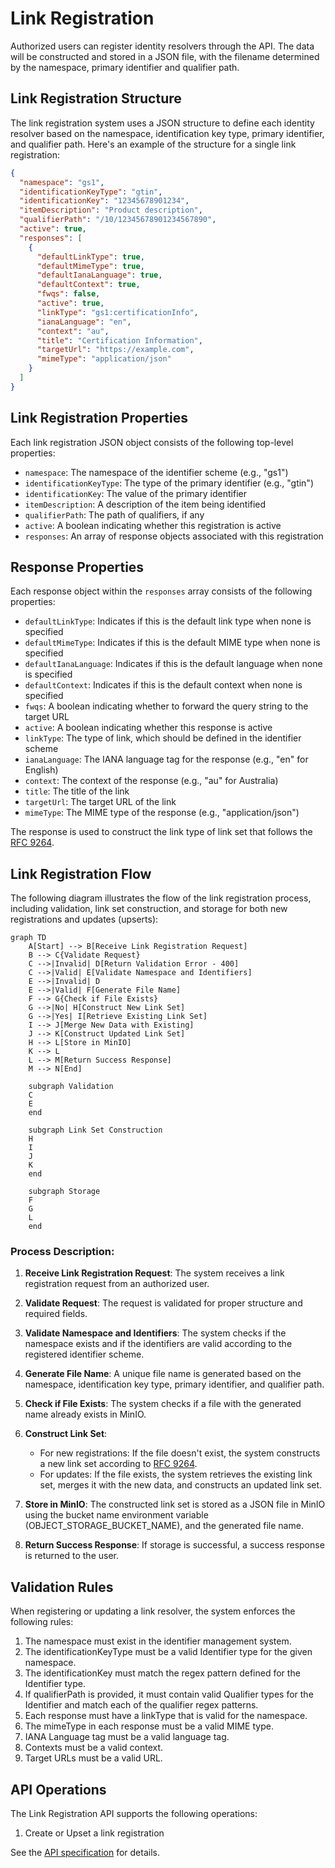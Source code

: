 # Link Registration

Authorized users can register identity resolvers through the API. The data will be constructed and stored in a JSON file, with the filename determined by the namespace, primary identifier and qualifier path.

## Link Registration Structure

The link registration system uses a JSON structure to define each identity resolver based on the namespace, identification key type, primary identifier, and qualifier path. Here's an example of the structure for a single link registration:

```json
{
  "namespace": "gs1",
  "identificationKeyType": "gtin",
  "identificationKey": "12345678901234",
  "itemDescription": "Product description",
  "qualifierPath": "/10/12345678901234567890",
  "active": true,
  "responses": [
    {
      "defaultLinkType": true,
      "defaultMimeType": true,
      "defaultIanaLanguage": true,
      "defaultContext": true,
      "fwqs": false,
      "active": true,
      "linkType": "gs1:certificationInfo",
      "ianaLanguage": "en",
      "context": "au",
      "title": "Certification Information",
      "targetUrl": "https://example.com",
      "mimeType": "application/json"
    }
  ]
}
```

## Link Registration Properties

Each link registration JSON object consists of the following top-level properties:

- `namespace`: The namespace of the identifier scheme (e.g., "gs1")
- `identificationKeyType`: The type of the primary identifier (e.g., "gtin")
- `identificationKey`: The value of the primary identifier
- `itemDescription`: A description of the item being identified
- `qualifierPath`: The path of qualifiers, if any
- `active`: A boolean indicating whether this registration is active
- `responses`: An array of response objects associated with this registration

## Response Properties

Each response object within the `responses` array consists of the following properties:

- `defaultLinkType`: Indicates if this is the default link type when none is specified
- `defaultMimeType`: Indicates if this is the default MIME type when none is specified
- `defaultIanaLanguage`: Indicates if this is the default language when none is specified
- `defaultContext`: Indicates if this is the default context when none is specified
- `fwqs`: A boolean indicating whether to forward the query string to the target URL
- `active`: A boolean indicating whether this response is active
- `linkType`: The type of link, which should be defined in the identifier scheme
- `ianaLanguage`: The IANA language tag for the response (e.g., "en" for English)
- `context`: The context of the response (e.g., "au" for Australia)
- `title`: The title of the link
- `targetUrl`: The target URL of the link
- `mimeType`: The MIME type of the response (e.g., "application/json")

The response is used to construct the link type of link set that follows the [RFC 9264](https://datatracker.ietf.org/doc/html/rfc9264).

## Link Registration Flow

The following diagram illustrates the flow of the link registration process, including validation, link set construction, and storage for both new registrations and updates (upserts):

```mermaid
graph TD
    A[Start] --> B[Receive Link Registration Request]
    B --> C{Validate Request}
    C -->|Invalid| D[Return Validation Error - 400]
    C -->|Valid| E[Validate Namespace and Identifiers]
    E -->|Invalid| D
    E -->|Valid| F[Generate File Name]
    F --> G{Check if File Exists}
    G -->|No| H[Construct New Link Set]
    G -->|Yes| I[Retrieve Existing Link Set]
    I --> J[Merge New Data with Existing]
    J --> K[Construct Updated Link Set]
    H --> L[Store in MinIO]
    K --> L
    L --> M[Return Success Response]
    M --> N[End]

    subgraph Validation
    C
    E
    end

    subgraph Link Set Construction
    H
    I
    J
    K
    end

    subgraph Storage
    F
    G
    L
    end
```

### Process Description:

1. **Receive Link Registration Request**: The system receives a link registration request from an authorized user.

2. **Validate Request**: The request is validated for proper structure and required fields.

3. **Validate Namespace and Identifiers**: The system checks if the namespace exists and if the identifiers are valid according to the registered identifier scheme.

4. **Generate File Name**: A unique file name is generated based on the namespace, identification key type, primary identifier, and qualifier path.

5. **Check if File Exists**: The system checks if a file with the generated name already exists in MinIO.

6. **Construct Link Set**:

   - For new registrations: If the file doesn't exist, the system constructs a new link set according to [RFC 9264](https://datatracker.ietf.org/doc/html/rfc9264).
   - For updates: If the file exists, the system retrieves the existing link set, merges it with the new data, and constructs an updated link set.

7. **Store in MinIO**: The constructed link set is stored as a JSON file in MinIO using the bucket name environment variable (OBJECT_STORAGE_BUCKET_NAME), and the generated file name.

8. **Return Success Response**: If storage is successful, a success response is returned to the user.

## Validation Rules

When registering or updating a link resolver, the system enforces the following rules:

1. The namespace must exist in the identifier management system.
2. The identificationKeyType must be a valid Identifier type for the given namespace.
3. The identificationKey must match the regex pattern defined for the Identifier type.
4. If qualifierPath is provided, it must contain valid Qualifier types for the Identifier and match each of the qualifier regex patterns.
5. Each response must have a linkType that is valid for the namespace.
6. The mimeType in each response must be a valid MIME type.
7. IANA Language tag must be a valid language tag.
8. Contexts must be a valid context.
9. Target URLs must be a valid URL.

## API Operations

The Link Registration API supports the following operations:

1. Create or Upset a link registration

See the [API specification](http://localhost:3000/api#/Link%20Registration) for details.
